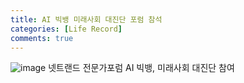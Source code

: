 ```yaml
---
title: AI 빅뱅 미래사회 대진단 포럼 참석
categories: [Life Record]
comments: true
---
```

![image](https://user-images.githubusercontent.com/55519519/126926995-6dad347c-286c-4a8e-8374-41e9c3599620.png)
넷트랜드 전문가포럼
AI 빅뱅, 미래사회 대진단 참여

